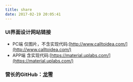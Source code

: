 ```yaml
---
title: share
date: 2017-02-19 20:05:41
---
```


### UI界面设计网站链接

- PC端 仅图片，不含实现代码:[http://www.calltoidea.com/](http://www.calltoidea.com/)
- APP端 含实现代码:[https://material.uplabs.com/](https://material.uplabs.com/)

### 营长的GitHub：[龙零](https://zhezaoyizhuding.github.io/)